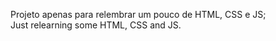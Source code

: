 Projeto apenas para relembrar um pouco de HTML, CSS e JS;</br>
Just relearning some HTML, CSS and JS.
